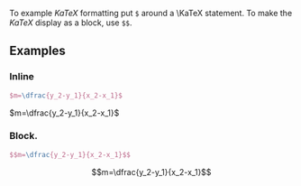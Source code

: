 To example $KaTeX$ formatting put `$` around a \KaTeX statement. To make the $KaTeX$ display as a block, use `$$`.

## Examples
### Inline
```tex
$m=\dfrac{y_2-y_1}{x_2-x_1}$
```

$m=\dfrac{y_2-y_1}{x_2-x_1}$

### Block.
```tex
$$m=\dfrac{y_2-y_1}{x_2-x_1}$$
```

$$m=\dfrac{y_2-y_1}{x_2-x_1}$$
